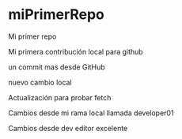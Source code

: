 # miPrimerRepo
Mi primer repo

Mi primera contribución local para github

un commit mas desde GitHub

nuevo cambio local

Actualización para probar fetch

Cambios desde mi rama local llamada developer01

Cambios desde dev editor excelente
